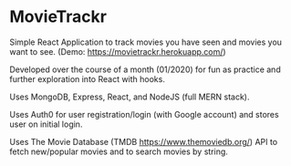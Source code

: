 # MovieTrackr

Simple React Application to track movies you have seen and movies you want to see. (Demo: https://movietrackr.herokuapp.com/) 

Developed over the course of a month (01/2020) for fun as practice and further exploration into React with hooks.

Uses MongoDB, Express, React, and NodeJS (full MERN stack).

Uses Auth0 for user registration/login (with Google account) and stores user on initial login.

Uses The Movie Database (TMDB https://www.themoviedb.org/) API to fetch new/popular movies and to search movies by string.